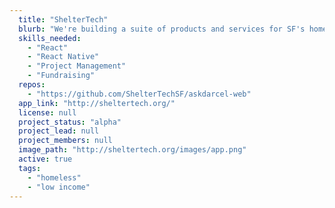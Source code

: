 ```yaml
---
  title: "ShelterTech"
  blurb: "We're building a suite of products and services for SF's homeless and underserved communities. We install wifi in shelters, we're building a mobile directory app for homeless resources, and a bot for virtual case management."
  skills_needed: 
    - "React"
    - "React Native"
    - "Project Management"
    - "Fundraising"
  repos: 
    - "https://github.com/ShelterTechSF/askdarcel-web"
  app_link: "http://sheltertech.org/"
  license: null
  project_status: "alpha"
  project_lead: null
  project_members: null
  image_path: "http://sheltertech.org/images/app.png"
  active: true
  tags: 
    - "homeless"
    - "low income"
---
```

